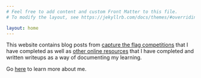 ```yaml
---
# Feel free to add content and custom Front Matter to this file.
# To modify the layout, see https://jekyllrb.com/docs/themes/#overriding-theme-defaults

layout: home
---
```


This website contains blog posts from [capture the flag competitions](https://nicholaskl.github.io/blog-ctf/) that I have completed as well as [other online resources](https://nicholaskl.github.io/blog-resources/) that I have completed and written writeups as a way of documenting my learning.

Go [here](https://nicholaskl.github.io/about/) to learn more about me.